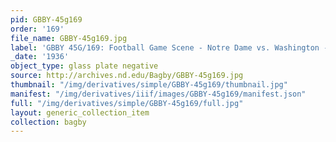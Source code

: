 ```yaml
---
pid: GBBY-45g169
order: '169'
file_name: GBBY-45g169.jpg
label: 'GBBY 45G/169: Football Game Scene - Notre Dame vs. Washington - 1936'
_date: '1936'
object_type: glass plate negative
source: http://archives.nd.edu/Bagby/GBBY-45g169.jpg
thumbnail: "/img/derivatives/simple/GBBY-45g169/thumbnail.jpg"
manifest: "/img/derivatives/iiif/images/GBBY-45g169/manifest.json"
full: "/img/derivatives/simple/GBBY-45g169/full.jpg"
layout: generic_collection_item
collection: bagby
---
```

